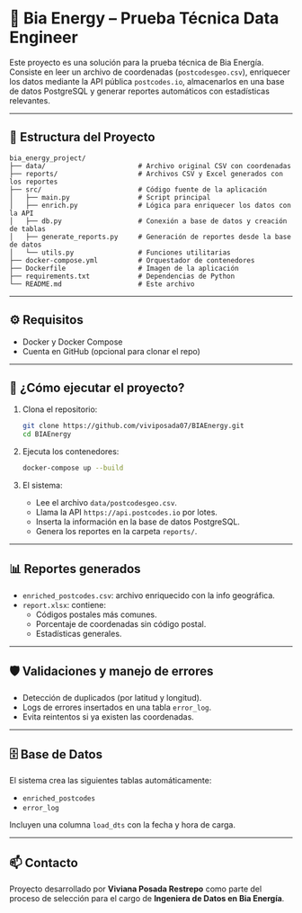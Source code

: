 # 📍 Bia Energy – Prueba Técnica Data Engineer

Este proyecto es una solución para la prueba técnica de Bia Energía. Consiste en leer un archivo de coordenadas (`postcodesgeo.csv`), enriquecer los datos mediante la API pública `postcodes.io`, almacenarlos en una base de datos PostgreSQL y generar reportes automáticos con estadísticas relevantes.

---

## 🧩 Estructura del Proyecto

```
bia_energy_project/
├── data/                       # Archivo original CSV con coordenadas
├── reports/                    # Archivos CSV y Excel generados con los reportes
├── src/                        # Código fuente de la aplicación
│   ├── main.py                 # Script principal
│   ├── enrich.py               # Lógica para enriquecer los datos con la API
│   ├── db.py                   # Conexión a base de datos y creación de tablas
│   ├── generate_reports.py     # Generación de reportes desde la base de datos
│   └── utils.py                # Funciones utilitarias
├── docker-compose.yml          # Orquestador de contenedores
├── Dockerfile                  # Imagen de la aplicación
├── requirements.txt            # Dependencias de Python
└── README.md                   # Este archivo
```

---

## ⚙️ Requisitos

- Docker y Docker Compose
- Cuenta en GitHub (opcional para clonar el repo)

---

## 🚀 ¿Cómo ejecutar el proyecto?

1. Clona el repositorio:
   ```bash
   git clone https://github.com/viviposada07/BIAEnergy.git
   cd BIAEnergy
   ```

2. Ejecuta los contenedores:
   ```bash
   docker-compose up --build
   ```

3. El sistema:
   - Lee el archivo `data/postcodesgeo.csv`.
   - Llama la API `https://api.postcodes.io` por lotes.
   - Inserta la información en la base de datos PostgreSQL.
   - Genera los reportes en la carpeta `reports/`.

---

## 📊 Reportes generados

- `enriched_postcodes.csv`: archivo enriquecido con la info geográfica.
- `report.xlsx`: contiene:
  - Códigos postales más comunes.
  - Porcentaje de coordenadas sin código postal.
  - Estadísticas generales.

---

## 🛡️ Validaciones y manejo de errores

- Detección de duplicados (por latitud y longitud).
- Logs de errores insertados en una tabla `error_log`.
- Evita reintentos si ya existen las coordenadas.

---

## 🗄️ Base de Datos

El sistema crea las siguientes tablas automáticamente:

- `enriched_postcodes`
- `error_log`

Incluyen una columna `load_dts` con la fecha y hora de carga.

---

## 📫 Contacto

Proyecto desarrollado por **Viviana Posada Restrepo** como parte del proceso de selección para el cargo de **Ingeniera de Datos en Bia Energía**.
